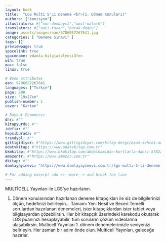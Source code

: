 ```yaml
---
layout: book
title:  "LGS Multi 5'Li Deneme <br>(1. Dönem Konuları)"
authors: ["komisyon"]
illustrators: #["nur-dombayci","umit-ozturk"]
translators: #["naci-turan","burak-dogru"]
image: assets/images/ean/9786057267641.jpg
categories: [ "Deneme Sınavı" ]
tags: []
previewpage: true
spacelink: true
spacename: edamla-bilgiatolyesi3fen
win: true
mac: false
linux: true

# Book attributes
ean: 9786057267641
languages: ["Türkçe"]
page: 200
size: "19x27cm"
publish-number: 1
cover: "Karton"

# Buyout Ecommerce
dnr: #""
kitapyurdu: #""
idefix: #""
hepsiburada: #""
trendyol: #""
gittigidiyor: #"https://www.gittigidiyor.com/kitap-dergi/ezan-sehidi-adnan-menderes_pdp_732728793"
odatvkitap: #"https://www.odatvkitap.com.tr"
bkmkitap: #"https://www.bkmkitap.com/abdulhamidin-kurtlarla-dansi-578226"
amazontr: #"https://www.amazon.com.tr"
dkitap: #""
damlayayinevi: "https://www.damlayayinevi.com.tr/lgs-multi-5-li-deneme-1-donem-konulari"

# For adding excerpt add <!--more--> and break the line
---
```

MULTİCELL Yayınları ile LGS’ye hazırlanın.
1. Dönem konularından hazırlanan deneme kitapçıkları ile siz de bilgilerinizi ölçün, hedefinizi belirleyin...
Tamamı Yeni Nesil ve Beceri Temelli sorulardan hazırlanan denemeleri, ister kitapçıklardan ister tablet veya bilgisayardan çözebilirsin.
Her bir kitapçık üzerindeki karekodu okutarak LGS puanınızı hesaplayabilir, tüm soruların çözüm videolarına ulaşabilirsin.
Multicell Yayınları 1. dönem denemelerimizle seviyenizi belirleyin. Her zaman bir adım önde olun.
Multicell Yayınları, geleceğe hazırlar.


<!--more--> 